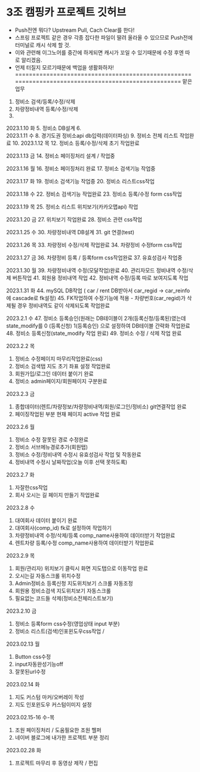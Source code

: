 # 3조 캠핑카 프로젝트 깃허브
- Push전엔 뭐다? Upstream Pull, Cach Clear를 한다!
- 스프링 프로젝트 같은 경우 각종 잡다한 파일이 딸려 올라올 수 있으므로 Push전에 터미널로 캐시 삭제 할 것.
- 이와 관련해 이그노어를 중간에 하게되면 캐시가 꼬일 수 있기때문에 수정 후엔 따로 알리겠음.
- 언제 터질지 모르기때문에 백업을 생활화하자!
===================================================================================================
맡은 업무
1.	정비소 검색/등록/수정/삭제
2.	차량정비내역 등록/수정/삭제
3.	
2023.1.10 화
5.	정비소 DB설계
6.	
2023.1.11 수
8.	경기도권 정비소api db입력(데이터파싱)
9.	정비소 전체 리스트 작업완료
10.	
2023.1.12 목
12.	정비소 등록/수정/삭제 초기 작업완료

2023.1.13 금
14.	정비소 페이징처리 설계 / 작업중

2023.1.16 월
16.	정비소 페이징처리 완료
17.	정비소 검색기능 작업중

2023.1.17 화
19.	정비소 검색기능 작업중
20.	정비소 리스트css작업

2023.1.18 수
22.	정비소 검색기능 작업완료
23.	정비소 등록/수정 form css작업

2023.1.19 목
25.	정비소 리스트 위치보기(카카오맵api) 작업

2023.1.20 금
27.	위치보기 작업완료
28.	정비소 관련 css작업

2023.1.25 수
30.	차량정비내역 DB설계
31.	git 연결(test)

2023.1.26 목
33.	차량정비 수정/삭제 작업완료
34.	차량정비 수정form css작업

2023.1.27 금
36.	차량정비 등록 / 등록form css작업완료
37.	유효성검사 작업중

2023.1.30 월
39.	차량정비내역 수정(모달작업)완료
40.	관리자모드 정비내역 수정/삭제 버튼작업
41.	회원용 정비내역 작업
42.	정비내역 수정/등록 따로 보여지도록 작업

2023.1.31 화
44.	mySQL DB작업 ( car / rent DB받아서 car_regid -> car_reinfo에 cascade로 fk설정)
45.	FK작업하여 수정기능에 적용 - 차량번호(car_regid)가 삭제될 경우 정비내역도 같이 삭제되도록 작업완료

2023.2.1 수
47.	정비소 등록승인(원래는 DB테이블이 2개(등록신청/등록된)였는데 state_modify를 0 (등록신청) 1(등록승인) 으로 설정하여 DB테이블 간략화 작업완료
48.	정비소 등록신청(state_modify 작업 완료)
49.	정비소 수정 / 삭제 작업 완료

2023.2.2 목
1.	정비소 수정페이지 마무리작업완료(css)
2.	정비소 검색탭 지도 초기 좌표 설정 작업완료
3.	회원가입/로그인 데이터 붙이기 완료
4.	정비소 admin페이지/회원페이지 구분완료

2023.2.3 금
1.	종합데이터(렌트/차량정보/차량정비내역/회원/로그인/정비소) git연결작업 완료
2.	페이징작업된 부분 현재 페이지 active 작업 완료

2023.2.6 월
1.	정비소 수정 잘못된 경로 수정완료
2.	정비소 서브메뉴경로추가(회원탭)
3.	정비소 수정/정비내역 수정시 유효성검사 작업 및 작동완료
4.	정비내역 수정시 날짜작업(오늘 이후 선택 못하도록)

2023.2.7 화
1.	자잘한css작업
2.	회사 오시는 길 페이지 만들기 작업완료

2023.2.8 수
1.	대여회사 데이터 붙이기 완료
2.	대여회사(comp_id) fk로 설정하여 작업하기
3.	차량정비내역 수정/삭제/등록 comp_name사용하여 데이터받기 작업완료
4.	렌트차량 등록/수정 comp_name사용하여 데이터받기 작업완료

2023.2.9 목
1.	회원/관리자) 위치보기 클릭시 화면 지도탭으로 이동작업 완료
2.	오시는길 자동스크롤 위치수정
3.	Admin정비소 등록신청 지도위치보기 스크롤 자동조정
4.	회원용 정비소검색 지도위치보기 자동스크롤
5.	필요없는 코드들 삭제(정비소전체리스트보기)

2023.2.10 금
1.	정비소 등록form css수정(영업상태 input 부분)
2.	정비소 리스트(검색)인포윈도우css작업 / 

2023.02.13 월
1.	Button css수정
2.	input자동완성기능off
3.	잘못된url수정

2023.02.14 화
1.	지도 커스텀 마커/오버레이 작성
2.	지도 인포윈도우 커스텀이미지 설정

2023.02.15-16 수-목
1.	조원 페이징처리 / 도움필요한 조원 헬퍼
2.	네이버 블로그에 내가한 프로젝트 부분 정리

2023.02.28 화
1.	프로젝트 마무리 후 동영상 제작 / 편집

